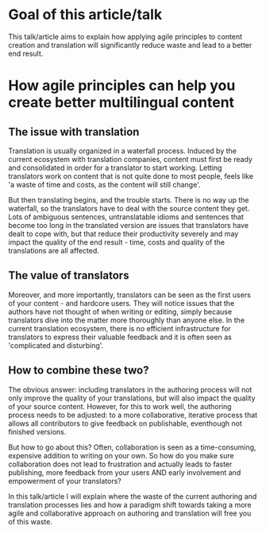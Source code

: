 # Goal of this article/talk
This talk/article aims to explain how applying agile principles to content creation and translation will significantly reduce waste and lead to a better end result. 

# How agile principles can help you create better multilingual content

## The issue with translation
Translation is usually organized in a waterfall process. 
Induced by the current ecosystem with translation companies, content must first be ready and consolidated in order for a translator to start working. Letting translators work on content that is not quite done to most people, feels like 'a waste of time and costs, as the content will still change'. 

But then translating begins, and the trouble starts. There is no way up the waterfall, so the translators have to deal with the source content they get.
Lots of ambiguous sentences, untranslatable idioms and sentences that become too long in the translated version are issues 
that translators have dealt to cope with, but that reduce their productivity severely and may impact the quality of the end result - time, costs and quality of the translations are all affected.

## The value of translators
Moreover, and more importantly, translators can be seen as the first users of your content - and hardcore users. 
They will notice issues that the authors have not thought of when writing or editing, 
simply because translators dive into the matter more thoroughly than anyone else. In the current translation ecosystem, there is no efficient infrastructure for translators to express their valuable feedback and it is often seen as 'complicated and disturbing'. 

## How to combine these two?
The obvious answer: including translators in the authoring process will not only improve the quality of your translations, 
but will also impact the quality of your source content. However, for this to work well,  the authoring process needs to be adjusted: to a more collaborative, iterative process that allows all contributors to give feedback on publishable, eventhough not finished versions. 

But how to go about this? Often, collaboration is seen as a time-consuming, expensive addition to writing on your own. So how do you make sure collaboration does not lead to frustration and actually leads to faster publishing, more feedback from your users AND early involvement and empowerment of your translators?

In this talk/article I will explain where the waste of the current authoring and translation processes lies and how a paradigm shift towards taking a more agile and collaborative approach on authoring and translation will free you of this waste.


